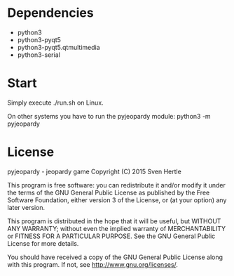 Dependencies
============

* python3
* python3-pyqt5
* python3-pyqt5.qtmultimedia
* python3-serial

Start
=====

Simply execute ./run.sh on Linux.

On other systems you have to run the pyjeopardy module: python3 -m pyjeopardy

License
=======

pyjeopardy - jeopardy game
Copyright (C) 2015  Sven Hertle

This program is free software: you can redistribute it and/or modify
it under the terms of the GNU General Public License as published by
the Free Software Foundation, either version 3 of the License, or
(at your option) any later version.

This program is distributed in the hope that it will be useful,
but WITHOUT ANY WARRANTY; without even the implied warranty of
MERCHANTABILITY or FITNESS FOR A PARTICULAR PURPOSE.  See the
GNU General Public License for more details.

You should have received a copy of the GNU General Public License
along with this program.  If not, see <http://www.gnu.org/licenses/>.
